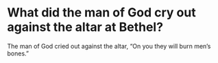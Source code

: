 # What did the man of God cry out against the altar at Bethel?

The man of God cried out against the altar, “On you they will burn men’s bones.”
